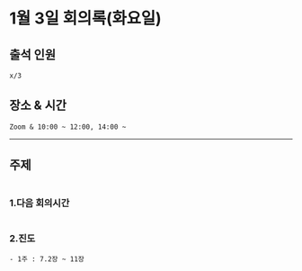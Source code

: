 # **1월 3일 회의록(화요일)**

## **출석 인원**
```
x/3
```

## **장소 & 시간**
```
Zoom & 10:00 ~ 12:00, 14:00 ~
```
---
## **주제**
```

```

### **1.다음 회의시간**
```
```
### **2.진도**
```
- 1주 : 7.2장 ~ 11장
```